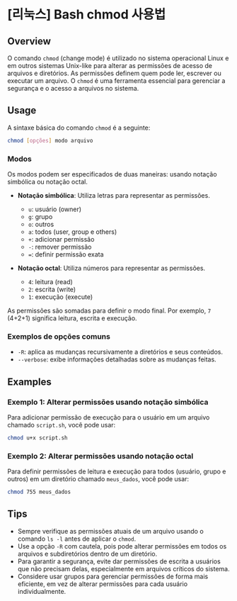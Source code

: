 # [리눅스] Bash chmod 사용법

## Overview
O comando `chmod` (change mode) é utilizado no sistema operacional Linux e em outros sistemas Unix-like para alterar as permissões de acesso de arquivos e diretórios. As permissões definem quem pode ler, escrever ou executar um arquivo. O `chmod` é uma ferramenta essencial para gerenciar a segurança e o acesso a arquivos no sistema.

## Usage
A sintaxe básica do comando `chmod` é a seguinte:

```bash
chmod [opções] modo arquivo
```

### Modos
Os modos podem ser especificados de duas maneiras: usando notação simbólica ou notação octal.

- **Notação simbólica**: Utiliza letras para representar as permissões.
  - `u`: usuário (owner)
  - `g`: grupo
  - `o`: outros
  - `a`: todos (user, group e others)
  - `+`: adicionar permissão
  - `-`: remover permissão
  - `=`: definir permissão exata

- **Notação octal**: Utiliza números para representar as permissões.
  - `4`: leitura (read)
  - `2`: escrita (write)
  - `1`: execução (execute)

As permissões são somadas para definir o modo final. Por exemplo, `7` (4+2+1) significa leitura, escrita e execução.

### Exemplos de opções comuns
- `-R`: aplica as mudanças recursivamente a diretórios e seus conteúdos.
- `--verbose`: exibe informações detalhadas sobre as mudanças feitas.

## Examples
### Exemplo 1: Alterar permissões usando notação simbólica
Para adicionar permissão de execução para o usuário em um arquivo chamado `script.sh`, você pode usar:

```bash
chmod u+x script.sh
```

### Exemplo 2: Alterar permissões usando notação octal
Para definir permissões de leitura e execução para todos (usuário, grupo e outros) em um diretório chamado `meus_dados`, você pode usar:

```bash
chmod 755 meus_dados
```

## Tips
- Sempre verifique as permissões atuais de um arquivo usando o comando `ls -l` antes de aplicar o `chmod`.
- Use a opção `-R` com cautela, pois pode alterar permissões em todos os arquivos e subdiretórios dentro de um diretório.
- Para garantir a segurança, evite dar permissões de escrita a usuários que não precisam delas, especialmente em arquivos críticos do sistema.
- Considere usar grupos para gerenciar permissões de forma mais eficiente, em vez de alterar permissões para cada usuário individualmente.